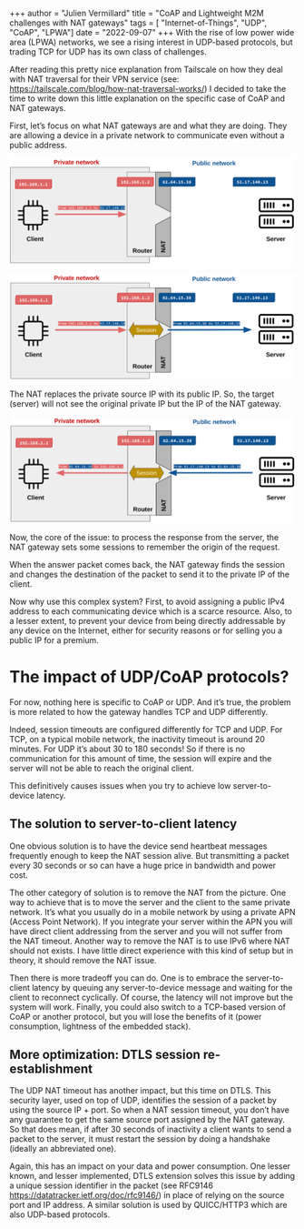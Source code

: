 +++
author = "Julien Vermillard"
title = "CoAP and Lightweight M2M challenges with NAT gateways"
tags = [ "Internet-of-Things", "UDP", "CoAP", "LPWA"]
date = "2022-09-07"
+++
With the rise of low power wide area (LPWA) networks, we see a rising interest in UDP-based protocols, but trading TCP for UDP has its own class of challenges.

After reading this pretty nice explanation from Tailscale on how they deal with NAT traversal for their VPN service (see: https://tailscale.com/blog/how-nat-traversal-works/) I decided to take the time to write down this little explanation on the specific case of CoAP and NAT gateways.

First, let’s focus on what NAT gateways are and what they are doing. They are allowing a device in a private network to communicate even without a public address.

![The NAT gateway receives the packet](/images/udp1.png)

![The NAT gateway saves a session and rewrites the message with its public IP](/images/udp2.png)



The NAT replaces the private source IP with its public IP. So, the target (server) will not see the original private IP but the IP of the NAT gateway.

![The NAT gateway can send back the response using the session](/images/udp3.png)

Now, the core of the issue: to process the response from the server, the NAT gateway sets some sessions to remember the origin of the request.

When the answer packet comes back, the NAT gateway finds the session and changes the destination of the packet to send it to the private IP of the client.

Now why use this complex system? First, to avoid assigning a public IPv4 address to each communicating device which is a scarce resource. Also, to a lesser extent, to prevent your device from being directly addressable by any device on the Internet, either for security reasons or for selling you a public IP for a premium.

# The impact of UDP/CoAP protocols?

For now, nothing here is specific to CoAP or UDP. And it’s true, the problem is more related to how the gateway handles TCP and UDP differently.

Indeed, session timeouts are configured differently for TCP and UDP. For TCP, on a typical mobile network, the inactivity timeout is around 20 minutes. For UDP it’s about 30 to 180 seconds! So if there is no communication for this amount of time, the session will expire and the server will not be able to reach the original client.

This definitively causes issues when you try to achieve low server-to-device latency.

## The solution to server-to-client latency

One obvious solution is to have the device send heartbeat messages frequently enough to keep the NAT session alive. But transmitting a packet every 30 seconds or so can have a huge price in bandwidth and power cost.

The other category of solution is to remove the NAT from the picture. One way to achieve that is to move the server and the client to the same private network. It’s what you usually do in a mobile network by using a private APN (Access Point Network). If you integrate your server within the APN you will have direct client addressing from the server and you will not suffer from the NAT timeout. Another way to remove the NAT is to use IPv6 where NAT should not exists. I have little direct experience with this kind of setup but in theory, it should remove the NAT issue.

Then there is more tradeoff you can do. One is to embrace the server-to-client latency by queuing any server-to-device message and waiting for the client to reconnect cyclically. Of course, the latency will not improve but the system will work. Finally, you could also switch to a TCP-based version of CoAP or another protocol, but you will lose the benefits of it (power consumption, lightness of the embedded stack).

## More optimization: DTLS session re-establishment

The UDP NAT timeout has another impact, but this time on DTLS. This security layer, used on top of UDP, identifies the session of a packet by using the source IP + port. So when a NAT session timeout, you don’t have any guarantee to get the same source port assigned by the NAT gateway. So that does mean, if after 30 seconds of inactivity a client wants to send a packet to the server, it must restart the session by doing a handshake (ideally an abbreviated one).

Again, this has an impact on your data and power consumption. One lesser known, and lesser implemented, DTLS extension solves this issue by adding a unique session identifier in the packet (see RFC9146 https://datatracker.ietf.org/doc/rfc9146/) in place of relying on the source port and IP address. A similar solution is used by QUICC/HTTP3 which are also UDP-based protocols.








